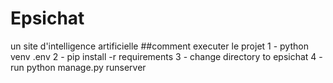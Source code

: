 # Epsichat
un site d'intelligence artificielle
##comment executer le projet
1 - python venv .env
2 - pip install -r requirements
3 - change directory to epsichat
4 - run python manage.py runserver
